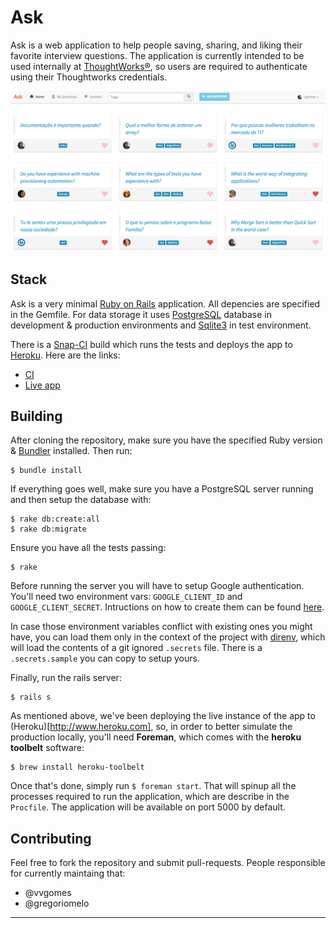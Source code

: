 # Ask

Ask is a web application to help people saving, sharing, and liking their favorite interview questions. The application is currently intended to be used internally at [ThoughtWorks®](http://www.thoughtworks.com), so users are required to authenticate using their Thoughtworks credentials.

![App Screenshot](https://raw.githubusercontent.com/vvgomes/ask/master/doc/screenshot.png)

## Stack

Ask is a very minimal [Ruby on Rails](https://github.com/rails/rails) application. All depencies are specified in the Gemfile. For data storage it uses [PostgreSQL](http://postgresql.org) database in development & production environments and [Sqlite3](http://sqlite.org) in test environment.

There is a [Snap-CI](http://snap-ci.com) build which runs the tests and deploys the app to [Heroku](http://heroku.com). Here are the links:

* [CI](https://snap-ci.com/vvgomes/ask/branch/master)
* [Live app](https://askapp.herokuapp.com)

## Building

After cloning the repository, make sure you have the specified Ruby version & [Bundler](http://bundler.io) installed. Then run:

```
$ bundle install
```

If everything goes well, make sure you have a PostgreSQL server running and then setup the database with:

```
$ rake db:create:all
$ rake db:migrate
```

Ensure you have all the tests passing:

```
$ rake
```

Before running the server you will have to setup Google authentication. You'll need two environment vars: `GOOGLE_CLIENT_ID` and `GOOGLE_CLIENT_SECRET`. Intructions on how to create them can be found [here](https://developers.google.com/identity/sign-in/web/devconsole-project).

In case those environment variables conflict with existing ones you might have, you can load them only in the context of the project with [direnv](http://direnv.net/), which will load the contents of a git ignored `.secrets` file. There is a `.secrets.sample` you can copy to setup yours.

Finally, run the rails server:

```
$ rails s
```

As mentioned above, we've been deploying the live instance of the app to (Heroku)[http://www.heroku.com], so, in order to better simulate the production locally, you'll need **Foreman**, which comes with the **heroku toolbelt** software:

```
$ brew install heroku-toolbelt
```

Once that's done, simply run `$ foreman start`. That will spinup all the processes required to run the application, which are describe in the `Procfile`. The application will be available on port 5000 by default.

## Contributing

Feel free to fork the repository and submit pull-requests. People responsible for currently maintaing that:
* @vvgomes
* @gregoriomelo


---


